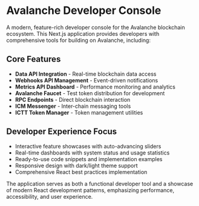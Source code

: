 # Avalanche Developer Console

A modern, feature-rich developer console for the Avalanche blockchain ecosystem. This Next.js application provides developers with comprehensive tools for building on Avalanche, including:

## Core Features
- **Data API Integration** - Real-time blockchain data access
- **Webhooks API Management** - Event-driven notifications  
- **Metrics API Dashboard** - Performance monitoring and analytics
- **Avalanche Faucet** - Test token distribution for development
- **RPC Endpoints** - Direct blockchain interaction
- **ICM Messenger** - Inter-chain messaging tools
- **ICTT Token Manager** - Token management utilities

## Developer Experience Focus
- Interactive feature showcases with auto-advancing sliders
- Real-time dashboards with system status and usage statistics
- Ready-to-use code snippets and implementation examples
- Responsive design with dark/light theme support
- Comprehensive React best practices implementation

The application serves as both a functional developer tool and a showcase of modern React development patterns, emphasizing performance, accessibility, and user experience.